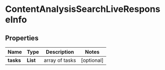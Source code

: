 # ContentAnalysisSearchLiveResponseInfo


## Properties

| Name | Type | Description | Notes |
|------------ | ------------- | ------------- | -------------|
**tasks** | **List<ContentAnalysisSearchLiveTaskInfo>** | array of tasks |[optional]|